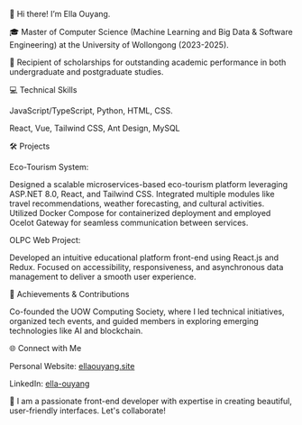 👋 Hi there! I’m Ella Ouyang. 

🎓 Master of Computer Science (Machine Learning and Big Data & Software Engineering) at the University of Wollongong (2023-2025).
 
🌟 Recipient of scholarships for outstanding academic performance in both undergraduate and postgraduate studies.

💻 Technical Skills

JavaScript/TypeScript, Python, HTML, CSS.

React, Vue, Tailwind CSS, Ant Design, MySQL

🛠️ Projects

Eco-Tourism System:

Designed a scalable microservices-based eco-tourism platform leveraging ASP.NET 8.0, React, and Tailwind CSS. Integrated multiple modules like travel recommendations, weather forecasting, and cultural activities. Utilized Docker Compose for containerized deployment and employed Ocelot Gateway for seamless communication between services.

OLPC Web Project:

Developed an intuitive educational platform front-end using React.js and Redux. Focused on accessibility, responsiveness, and asynchronous data management to deliver a smooth user experience.

🌟 Achievements & Contributions

Co-founded the UOW Computing Society, where I led technical initiatives, organized tech events, and guided members in exploring emerging technologies like AI and blockchain.

🌐 Connect with Me

Personal Website: [ellaouyang.site](https://www.ellaouyang.site/)

LinkedIn: [ella-ouyang](https://www.linkedin.com/in/ella-ouyang/)

🚀 I am a passionate front-end developer with expertise in creating beautiful, user-friendly interfaces. Let's collaborate!
